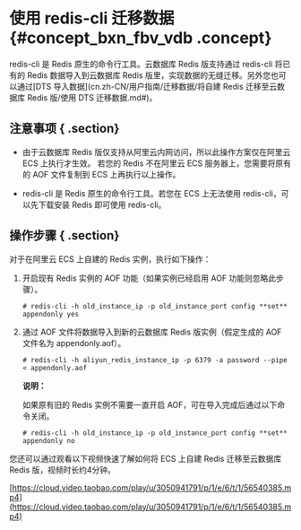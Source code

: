 # 使用 redis-cli 迁移数据 {#concept_bxn_fbv_vdb .concept}

redis-cli 是 Redis 原生的命令行工具。云数据库 Redis 版支持通过 redis-cli 将已有的 Redis 数据导入到云数据库 Redis 版里，实现数据的无缝迁移。另外您也可以通过[DTS 导入数据](cn.zh-CN/用户指南/迁移数据/将自建 Redis 迁移至云数据库 Redis 版/使用 DTS 迁移数据.md#)。

## 注意事项 { .section}

-   由于云数据库 Redis 版仅支持从阿里云内网访问，所以此操作方案仅在阿里云 ECS 上执行才生效。 若您的 Redis 不在阿里云 ECS 服务器上，您需要将原有的 AOF 文件复制到 ECS 上再执行以上操作。

-   redis-cli 是 Redis 原生的命令行工具。若您在 ECS 上无法使用 redis-cli，可以先下载安装 Redis 即可使用 redis-cli。


## 操作步骤 { .section}

对于在阿里云 ECS 上自建的 Redis 实例，执行如下操作：

1.  开启现有 Redis 实例的 AOF 功能（如果实例已经启用 AOF 功能则忽略此步骤）。

    ```
    # redis-cli -h old_instance_ip -p old_instance_port config **set** appendonly yes
    ```

2.  通过 AOF 文件将数据导入到新的云数据库 Redis 版实例（假定生成的 AOF 文件名为 appendonly.aof）。

    ```
    # redis-cli -h aliyun_redis_instance_ip -p 6379 -a password --pipe < appendonly.aof
    ```

    **说明：** 

    如果原有旧的 Redis 实例不需要一直开启 AOF，可在导入完成后通过以下命令关闭。

    ```
    # redis-cli -h old_instance_ip -p old_instance_port config **set** appendonly no
    ```


您还可以通过观看以下视频快速了解如何将 ECS 上自建 Redis 迁移至云数据库 Redis 版，视频时长约4分钟。

[https://cloud.video.taobao.com/play/u/3050941791/p/1/e/6/t/1/56540385.mp4](https://cloud.video.taobao.com/play/u/3050941791/p/1/e/6/t/1/56540385.mp4)

